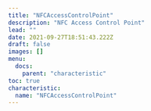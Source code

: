 ```yaml
---
title: "NFCAccessControlPoint"
description: "NFC Access Control Point"
lead: ""
date: 2021-09-27T18:51:43.222Z
draft: false
images: []
menu:
  docs:
    parent: "characteristic"
toc: true
characteristic:
  name: "NFCAccessControlPoint"
---
```

